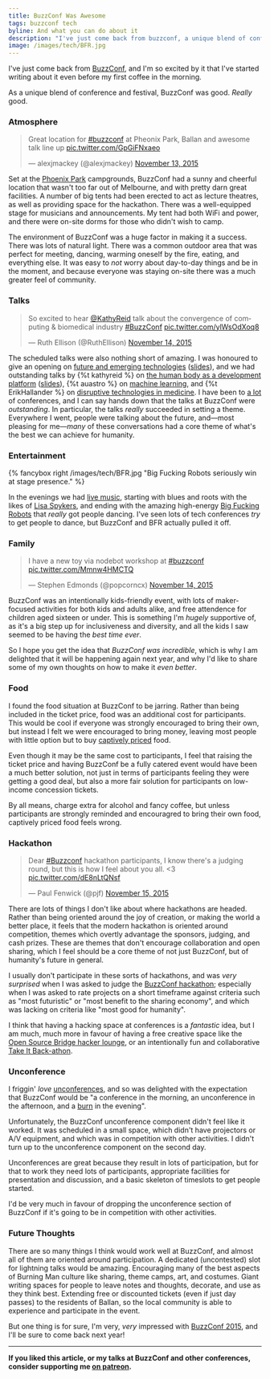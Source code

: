 ```yaml
---
title: BuzzConf Was Awesome
tags: buzzconf tech
byline: And what you can do about it
description: "I've just come back from buzzconf, a unique blend of conference and festival, with talks, bands, a hackathon, and WiFi to my tent. It was good. *Really* good."
image: /images/tech/BFR.jpg
---
```


I've just come back from [BuzzConf](https://buzzconf.io/), and I'm so excited by it that I've started writing about it even before my first coffee in the morning.

As a unique blend of conference and festival, BuzzConf was good. *Really* good.

<!--more-->

### Atmosphere

<div class="pullquote">
<blockquote class="twitter-tweet" lang="en"><p lang="en" dir="ltr">Great location for <a href="https://twitter.com/hashtag/buzzconf?src=hash">#buzzconf</a> at Pheonix Park, Ballan and awesome talk line up <a href="https://t.co/GpGiFNxaeo">pic.twitter.com/GpGiFNxaeo</a></p>&mdash; alexjmackey (@alexjmackey) <a href="https://twitter.com/alexjmackey/status/665312803054448640">November 13, 2015</a></blockquote>
</div>

Set at the [Phoenix Park](http://phoenixparkballan.com.au/) campgrounds, BuzzConf had a sunny and cheerful location that wasn't too far out of Melbourne, and with pretty darn great facilities. A number of big tents had been erected to act as lecture theatres, as well as providing space for the hackathon. There was a well-equipped stage for musicians and announcements. My tent had both WiFi and power, and there were on-site dorms for those who didn't wish to camp.

The environment of BuzzConf was a huge factor in making it a success. There was lots of natural light. There was a common outdoor area that was perfect for meeting, dancing, warming oneself by the fire, eating, and everything else. It was easy to *not* worry about day-to-day things and be in the moment, and because everyone was staying on-site there was a much greater feel of community.

### Talks

<div class="pullquote">
<blockquote class="twitter-tweet" lang="en"><p lang="en" dir="ltr">So excited to hear <a href="https://twitter.com/KathyReid">@KathyReid</a> talk about the convergence of computing &amp; biomedical industry <a href="https://twitter.com/hashtag/BuzzConf?src=hash">#BuzzConf</a> <a href="https://t.co/ylWsOdXoq8">pic.twitter.com/ylWsOdXoq8</a></p>&mdash; Ruth Ellison (@RuthEllison) <a href="https://twitter.com/RuthEllison/status/665667186883596288">November 14, 2015</a></blockquote>
</div>

The scheduled talks were also nothing short of amazing. I was honoured to give an opening on [future and emerging technologies](https://www.youtube.com/watch?v=0op6Wucdv7E) ([slides](https://github.com/pjf/future-is-awesome)), and we had outstanding talks by {%t kathyreid %} on [the human body as a development platform](http://buzzconf.io/sessions/the-human-body-as-a-development-platform/) ([slides](https://github.com/KathyReid/buzzconf-2015-presentation)), {%t auastro %} on [machine learning](http://andy.kitchen/buzz-conf/), and {%t ErikHallander %} on [disruptive technologies in medicine](https://buzzconf.io/sessions/disruption_that_has_genuine_impact/). I have been to [a lot](http://lanyrd.com/profile/pjf/past/) of conferences, and I can say hands down that the talks at BuzzConf were *outstanding*. In particular, the talks *really* succeeded in setting a theme. Everywhere I went, people were talking about the future, and—most pleasing for me—*many* of these conversations had a core theme of what's the best we can achieve for humanity.

### Entertainment 

{% fancybox right /images/tech/BFR.jpg "Big Fucking Robots seriously win at stage presence." %}

In the evenings we had [live music](https://buzzconf.io/the-music/), starting with blues and roots with the likes of [Lisa Spykers](http://www.lisaspykers.com/), and ending with the amazing high-energy [Big Fucking Robots](https://soundcloud.com/bigfuckingrobots/) that *really* got people dancing. I've seen lots of tech conferences *try* to get people to dance, but BuzzConf and BFR actually pulled it off.

### Family

<div class="pullquote">
<blockquote class="twitter-tweet" lang="en"><p lang="en" dir="ltr">I have a new toy via nodebot workshop at <a href="https://twitter.com/hashtag/buzzconf?src=hash">#buzzconf</a> <a href="https://t.co/Mmnw4HMCTQ">pic.twitter.com/Mmnw4HMCTQ</a></p>&mdash; Stephen Edmonds (@popcorncx) <a href="https://twitter.com/popcorncx/status/665371058090852352">November 14, 2015</a></blockquote>
</div>

BuzzConf was an intentionally kids-friendly event, with lots of maker-focused activities for both kids and adults alike, and free attendence for children aged sixteen or under. This is something I'm *hugely* supportive of, as it's a big step up for inclusiveness and diversity, and all the kids I saw seemed to be having the *best time ever*.

So I hope you get the idea that *BuzzConf was incredible*, which is why I am delighted that it will be happening again next year, and why I'd like to share some of my own thoughts on how to make it *even better*.

### Food

I found the food situation at BuzzConf to be jarring. Rather than being included in the ticket price, food was an additional cost for participants. This would be cool if everyone was strongly encouraged to bring their own, but instead I felt we were encouraged to bring money, leaving most people with little option but to buy [captively priced](https://en.wikipedia.org/wiki/Captive_market) food.

Even though it may be the same cost to participants, I feel that raising the ticket price and having BuzzConf be a fully catered event would have been a much better solution, not just in terms of participants feeling they were getting a good deal, but also a more fair solution for participants on low-income concession tickets.

By all means, charge extra for alcohol and fancy coffee, but unless participants are strongly reminded and encouragred to bring their own food, captively priced food feels wrong.

### Hackathon

<div class="pullquote">
<blockquote class="twitter-tweet" lang="en"><p lang="en" dir="ltr">Dear <a href="https://twitter.com/hashtag/Buzzconf?src=hash">#Buzzconf</a> hackathon participants, I know there&#39;s a judging round, but this is how I feel about you all. &lt;3 <a href="https://t.co/dE8nLtQNsf">pic.twitter.com/dE8nLtQNsf</a></p>&mdash; Paul Fenwick (@pjf) <a href="https://twitter.com/pjf/status/665755789378760704">November 15, 2015</a></blockquote>
</div>
<script async src="//platform.twitter.com/widgets.js" charset="utf-8"></script>

There are lots of things I don't like about where hackathons are headed. Rather than being oriented around the joy of creation, or making the world a better place, it feels that the modern hackathon is oriented around competition, themes which overtly advantage the sponsors, judging, and cash prizes. These are themes that don't encourage collaboration and open sharing, which I feel should be a core theme of not just BuzzConf, but of humanity's future in general.

I usually don't participate in these sorts of hackathons, and was *very surprised* when I was asked to judge the [BuzzConf hackathon](https://buzzconf.io/hackathon/sharing-economy/); especially when I was asked to rate projects on a short timeframe against criteria such as "most futuristic" or "most benefit to the sharing economy", and which was lacking on criteria like "most good for humanity".

I think that having a hacking space at conferences is a *fantastic* idea, but I am much, much more in favour of having a free creative space like the [Open Source Bridge hacker lounge](http://opensourcebridge.org/blog/2011/03/hacker-lounge-returns-to-open-source-bridge/), or an intentionally fun and collaborative [Take It Back-athon](http://takeitbackathon.com/).

### Unconference

I friggin' *love* [unconferences](https://en.wikipedia.org/wiki/Unconference), and so was delighted with the expectation that BuzzConf would be "a conference in the morning, an unconference in the afternoon, and a [burn](https://en.wikipedia.org/wiki/Burning_Man) in the evening".

Unfortunately, the BuzzConf unconference component didn't feel like it worked. It was scheduled in a small space, which didn't have projectors or A/V equipment, and which was in competition with other activities. I didn't turn up to the unconference component on the second day.

Unconferences are great because they result in lots of participation, but for that to work they need lots of participants, appropriate facilities for presentation and discussion, and a basic skeleton of timeslots to get people started.

I'd be very much in favour of dropping the unconference section of BuzzConf if it's going to be in competition with other activities.

### Future Thoughts

There are so many things I think would work well at BuzzConf, and almost all of them are oriented around participation. A dedicated (uncontested) slot for lightning talks would be amazing. Encouraging many of the best aspects of Burning Man culture like sharing, theme camps, art, and costumes. Giant writing spaces for people to leave notes and thoughts, decorate, and use as they think best. Extending free or discounted tickets (even if just day passes) to the residents of Ballan, so the local community is able to experience and participate in the event.

But one thing is for sure, I'm very, *very* impressed with [BuzzConf 2015](https://buzzconf.io), and I'll be sure to come back next year!

---

**If you liked this article, or my talks at BuzzConf and other conferences, consider supporting me [on patreon](https://patreon.com/_pjf).**
